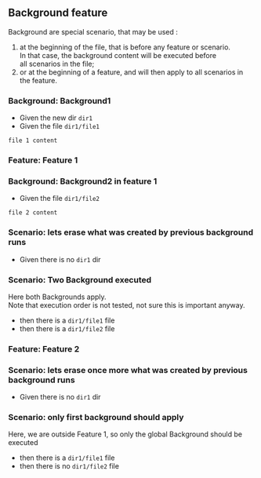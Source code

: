 ## Background feature

Background are special scenario, that may be used :
1. at the beginning of the file, that is before any feature or scenario.  
In that case, the background content will be executed before  
all scenarios in the file;
2. or at the beginning of a feature, and will then apply to all scenarios in the feature.

### Background: Background1 
- Given the new dir `dir1`
- Given the file `dir1/file1`
```
file 1 content
```

### Feature: Feature 1

### Background: Background2 in feature 1
- Given the file `dir1/file2`
```
file 2 content
```

### Scenario: lets erase what was created by previous background runs
- Given there is no `dir1` dir

### Scenario: Two Background executed
Here both Backgrounds apply.  
Note that execution order is not tested, not sure this is important anyway.

-  then there is a `dir1/file1` file
-  then there is a `dir1/file2` file

### Feature: Feature 2

### Scenario: lets erase once more what was created by previous background runs
- Given there is no `dir1` dir
  
### Scenario: only first background should apply
Here, we are outside Feature 1, so only the global Background should be executed
-  then there is a `dir1/file1` file
-  then there is no `dir1/file2` file
